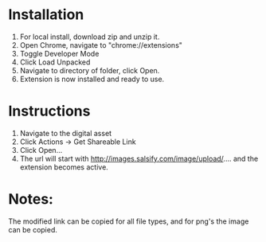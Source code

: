 # Installation
1. For local install, download zip and unzip it.
2. Open Chrome, navigate to "chrome://extensions"
3. Toggle Developer Mode
4. Click Load Unpacked
5. Navigate to directory of folder, click Open.
6. Extension is now installed and ready to use.


# Instructions
1. Navigate to the digital asset
2. Click Actions -> Get Shareable Link
3. Click Open...
4. The url will start with http://images.salsify.com/image/upload/.... and the extension becomes active.


# Notes:
The modified link can be copied for all file types, and for png's the image can be copied.
